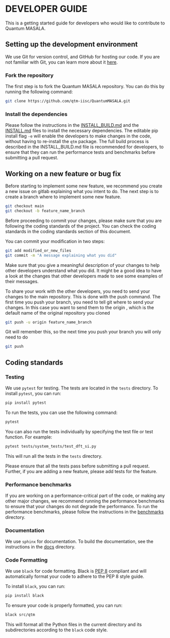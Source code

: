 # DEVELOPER GUIDE

This is a getting started guide for developers who would like to contribute to Quantum MASALA.

## Setting up the development environment

We use Git for version control, and GitHub for hosting our code. If you are not familiar with Git, you can learn more about it [here](https://github.com/git-guides).

### Fork the repository

The first step is to fork the Quantum MASALA repository. You can do this by running the following command:

```bash
git clone https://github.com/qtm-iisc/QuantumMASALA.git
```

### Install the dependencies
 
Please follow the instructions in the [INSTALL_BUILD.md](INSTALL_BUILD.md) and the [INSTALL.md](INSTALL.md) files to install the necessary dependencies. The editable pip install flag `-e` will enable the developers to make changes in the code, without having to re-install the `qtm` package. The full build process is described in the INSTALL_BUILD.md file is recommended for developers, to ensure that they can run the performance tests and benchmarks before submitting a pull request.

## Working on a new feature or bug fix

<!-- Credit for the instructions: Octopus code documentation. -->
Before starting to implement some new feature, we recommend you create a new issue on gitlab explaining what you intent to do. The next step is to create a branch where to implement some new feature.

```bash
git checkout main
git checkout -b feature_name_branch
```

Before proceeding to commit your changes, please make sure that you are following the coding standards of the project. You can check the coding standards in the coding standards section of this document.

You can commit your modification in two steps:
```bash
git add modified_or_new_files
git commit -m "A message explaining what you did"
```

Make sure that you give a meaningful description of your changes to help other developers understand what you did. It might be a good idea to have a look at the changes that other developers made to see some examples of their messages.


To share your work with the other developers, you need to send your changes to the main repository. This is done with the push command. The first time you push your branch, you need to tell git where to send your changes. In this case you want to send them to the origin , which is the default name of the original repository you cloned

```bash
git push -u origin feature_name_branch
```

Git will remember this, so the next time you push your branch you will only need to do
    
```bash
git push
```

## Coding standards

### Testing

We use `pytest` for testing. The tests are located in the `tests` directory. To install `pytest`, you can run:

```bash
pip install pytest
```

To run the tests, you can use the following command:

```bash
pytest
```

You can also run the tests individually by specifying the test file or test function. For example:

```bash
pytest tests/system_tests/test_dft_si.py
```

This will run all the tests in the `tests` directory.

Please ensure that all the tests pass before submitting a pull request. Further, if you are adding a new feature, please add tests for the feature.

### Performance benchmarks

If you are working on a performance-critical part of the code, or making any other major changes, we recommend running the performance benchmarks to ensure that your changes do not degrade the performance. To run the performance benchmarks, please follow the instructions in the [benchmarks](benchmarks) directory.


### Documentation

We use `sphinx` for documentation. To build the documentation, see the instructions in the [docs](docs) directory.


### Code Formatting

We use `black` for code formatting. Black is [PEP 8](https://pep8.org/) compliant and will automatically format your code to adhere to the PEP 8 style guide.

To install `black`, you can run:

```bash
pip install black
```

To ensure your code is properly formatted, you can run:

```bash
black src/qtm
```

This will format all the Python files in the current directory and its subdirectories according to the `black` code style.

